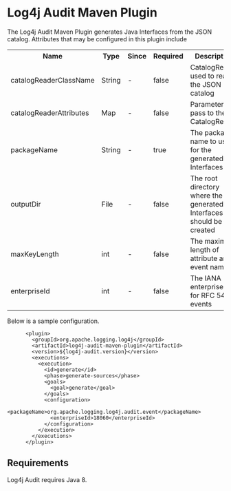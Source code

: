 <!-- vim: set syn=markdown : -->
<!--
    Licensed to the Apache Software Foundation (ASF) under one or more
    contributor license agreements.  See the NOTICE file distributed with
    this work for additional information regarding copyright ownership.
    The ASF licenses this file to You under the Apache License, Version 2.0
    (the "License"); you may not use this file except in compliance with
    the License.  You may obtain a copy of the License at

         http://www.apache.org/licenses/LICENSE-2.0

    Unless required by applicable law or agreed to in writing, software
    distributed under the License is distributed on an "AS IS" BASIS,
    WITHOUT WARRANTIES OR CONDITIONS OF ANY KIND, either express or implied.
    See the License for the specific language governing permissions and
    limitations under the License.
-->

# Log4j Audit Maven Plugin

The Log4j Audit Maven Plugin generates Java Interfaces from the JSON catalog. Attributes that may be 
configured in this plugin include

<table>
<tr><th>Name</th><th>Type</th><th>Since</th><th>Required</th><th>Description</th><th>Default Value</th></tr>
<tr><td>catalogReaderClassName</td><td>String</td><td>-</td><td>false</td><td>CatalogReader used to read the 
JSON catalog</td><td>org.apache.logging.log4j.catalog.api.dao.FileCatalogReader</td></tr>
<tr><td>catalogReaderAttributes</td><td>Map</td><td>-</td><td>false</td><td>Parameters to pass to the CatalogReader</td>
<td></td></tr>
<tr><td>packageName</td><td>String</td><td>-</td><td>true</td><td>The package name to use for the generated Interfaces</td>
<td></td></tr>
<tr><td>outputDir</td><td>File</td><td>-</td><td>false</td><td>The root directory where the generated Interfaces should 
be created</td><td>${project.build.directory}/generated-sources/log4j-audit</td></tr>
<tr><td>maxKeyLength</td><td>int</td><td>-</td><td>false</td><td>The maximum length of attribute and event names.</td>
<td>32 - the maximum allowed to be compliant with RFC 5424</td></tr>
<tr><td>enterpriseId</td><td>int</td><td>-</td><td>false</td><td>The IANA enterprise id for RFC 5424 events</td>
<td>18060</td></tr>
</table>

Below is a sample configuration.

```
      <plugin>
        <groupId>org.apache.logging.log4j</groupId>
        <artifactId>log4j-audit-maven-plugin</artifactId>
        <version>${log4j-audit.version}</version>
        <executions>
          <execution>
            <id>generate</id>
            <phase>generate-sources</phase>
            <goals>
              <goal>generate</goal>
            </goals>
            <configuration>
              <packageName>org.apache.logging.log4j.audit.event</packageName>
              <enterpriseId>18060</enterpriseId>
            </configuration>
          </execution>
        </executions>
      </plugin>
```

## Requirements

Log4j Audit requires Java 8.